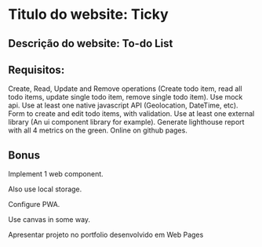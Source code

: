 # Titulo do website: Ticky

## Descrição do website: To-do List

## Requisitos:
Create, Read, Update and Remove operations (Create todo item, read all todo items, update single todo item, remove single todo item).
Use mock api.
Use at least one native javascript API (Geolocation, DateTime, etc).
Form to create and edit todo items, with validation.
Use at least one external library (An ui component library for example).
Generate lighthouse report with all 4 metrics on the green.
Online on github pages.

## Bonus
Implement 1 web component.

Also use local storage.

Configure PWA.

Use canvas in some way.

Apresentar projeto no portfolio desenvolvido em Web Pages